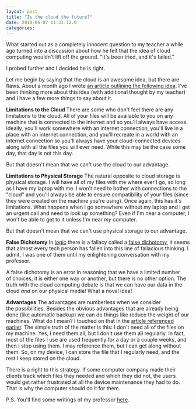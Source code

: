 ```yaml
---
layout: post
title: "Is the cloud the future?"
date: 2010-06-07 11:31:12.0
categories: 
---
```

What started out as a completely innocent question to my teacher a while ago turned into a discussion about how he felt that the idea of cloud computing wouldn't lift off the ground. "It's been tried, and it's failed."

I probed further and I decided he is right.

Let me begin by saying that the cloud is an awesome idea, but there are flaws. About a month ago I wrote <a href="http://www.tuesdaydeveloper.com/2010/05/replace-computers/">an article outlining the following idea</a>. I've been thinking more about this idea (with additional thought by my teacher) and I have a few more things to say about it.

<strong>Limitations to the Cloud
<span style="font-weight: normal;">There are some who don't feel there are any limitations to the cloud. All of your files will be available to you on any machine that is connected to the internet and so you'll always have access. Ideally, you'll work somewhere with an internet connection, you'll live in a place with an internet connection, and you'll recreate in a world with an internet connection so you'll always have your cloud-connected devices along with all the files you will ever need. While this may be the case some day, that day is not this day.</span></strong>

<strong><span style="font-weight: normal;">But that doesn't mean that we can't use the cloud to our advantage.</span></strong>

<strong><span style="font-weight: normal;"><strong>Limitations to Physical Storage</strong>
The natural opposite to cloud storage is physical storage. I will have all of my files with me where ever I go, so long as I have my laptop with me. I won't need to bother with connections to the "cloud" and you'll always be able to ensure compatibility of your files (since they were created on the machine you're using). Once again, this has it's limitations. What happens when I go somewhere without my laptop and I get an urgent call and need to look up something? Even if I'm near a computer, I won't be able to get to it unless I'm near <em>my</em> computer.</span></strong>

<strong><span style="font-weight: normal;">But that doesn't mean that we can't use physical storage to our advantage.</span></strong>

<strong><span style="font-weight: normal;"><strong>False Dichotomy</strong>
In <a href="http://en.wikipedia.org/wiki/Logic">logic</a> there is a fallacy called a <a href="http://en.wikipedia.org/wiki/False_dichotomy">false dichotomy</a>, it seems that almost every tech person has fallen into this line of fallacious thinking. I admit, I was one of them until my enlightening conversation with my professor.</span></strong>

<strong><span style="font-weight: normal;">A false dichotomy is an error in reasoning that we have a limited number of choices; it is either one way or another, but there is no other option. The truth with the cloud computing debate is that we can have our data in the cloud <em>and</em> on our physical media! What a novel idea!</span></strong>

<strong>Advantages</strong>
The advantages are numberless when we consider the possibilities. Besides the obvious advantages that are already being done (like automatic backup) we can do things like reduce the weight of our machines. What do I mean? I touched on that in the <a href="http://www.tuesdaydeveloper.com/2010/05/replace-computers/">article referenced earlier</a>. The simple truth of the matter is this: I don't need all of the files on my machine. Yes, I need them all, but I don't use them all regularly. In fact, most of the files I use are used frequently for a day or a couple weeks, and then I stop using them. I may reference them, but I can get along without them. So, on my device, I can store the file that I regularly need, and the rest I keep stored on the cloud.

There is a right to this strategy. If some computer company made their clients track which files they needed and which they did not, the users would get rather frustrated at all the device maintenance they had to do. That is why the computer should do it for them.

<strong></strong>P.S. You'll find some writings of my professor <a href="http://tetontech.wordpress.com/">here</a>.